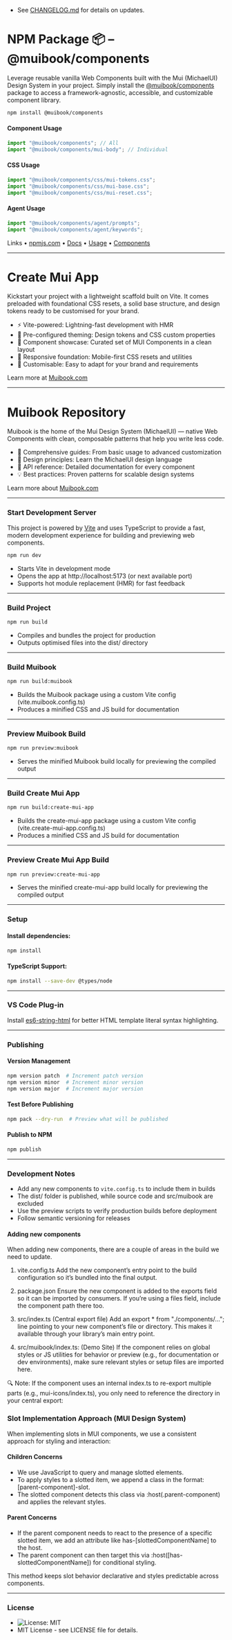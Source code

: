 - See [CHANGELOG.md](./CHANGELOG.md) for details on updates.

# NPM Package 📦 – @muibook/components

Leverage reusable vanilla Web Components built with the Mui (MichaelUI) Design System in your project. Simply install the [@muibook/components](https://www.npmjs.com/package/@muibook/components?activeTab=readme) package to access a framework-agnostic, accessible, and customizable component library.

```bash
npm install @muibook/components
```

#### Component Usage

```javascript
import "@muibook/components"; // All
import "@muibook/components/mui-body"; // Individual
```

#### CSS Usage

```javascript
import "@muibook/components/css/mui-tokens.css";
import "@muibook/components/css/mui-base.css";
import "@muibook/components/css/mui-reset.css";
```

#### Agent Usage

```javascript
import "@muibook/components/agent/prompts";
import "@muibook/components/agent/keywords";
```

Links •
[npmjs.com](https://www.npmjs.com/package/@muibook/components?activeTab=readme) •
[Docs](https://muibook.com) •
[Usage](https://muibook.com) •
[Components](https://muibook.com)

---

# Create Mui App

Kickstart your project with a lightweight scaffold built on Vite. It comes preloaded with foundational CSS resets, a solid base structure, and design tokens ready to be customised for your brand.

- ⚡ Vite-powered: Lightning-fast development with HMR
- 🎨 Pre-configured theming: Design tokens and CSS custom properties
- 🧱 Component showcase: Curated set of MUI Components in a clean layout
- 📱 Responsive foundation: Mobile-first CSS resets and utilities
- 🔧 Customisable: Easy to adapt for your brand and requirements

Learn more at [Muibook.com](https://muibook.com/#/create-mui-app)

---

# Muibook Repository

Muibook is the home of the Mui Design System (MichaelUI) — native Web Components with clean, composable patterns that help you write less code.

- 📖 Comprehensive guides: From basic usage to advanced customization
- 🎨 Design principles: Learn the MichaelUI design language
- 🔧 API reference: Detailed documentation for every component
- 💡 Best practices: Proven patterns for scalable design systems

Learn more about [Muibook.com](https://muibook.com)

---

### Start Development Server

This project is powered by [Vite](https://vitejs.dev/) and uses TypeScript to provide a fast, modern development experience for building and previewing web components.

```bash
npm run dev
```

- Starts Vite in development mode
- Opens the app at http://localhost:5173 (or next available port)
- Supports hot module replacement (HMR) for fast feedback

---

### Build Project

```bash
npm run build
```

- Compiles and bundles the project for production
- Outputs optimised files into the dist/ directory

---

### Build Muibook

```bash
npm run build:muibook
```

- Builds the Muibook package using a custom Vite config (vite.muibook.config.ts)
- Produces a minified CSS and JS build for documentation

---

### Preview Muibook Build

```bash
npm run preview:muibook
```

- Serves the minified Muibook build locally for previewing the compiled output

---

### Build Create Mui App

```bash
npm run build:create-mui-app
```

- Builds the create-mui-app package using a custom Vite config (vite.create-mui-app.config.ts)
- Produces a minified CSS and JS build for documentation

---

### Preview Create Mui App Build

```bash
npm run preview:create-mui-app
```

- Serves the minified create-mui-app build locally for previewing the compiled output

---

### Setup

#### Install dependencies:

```bash
npm install
```

#### TypeScript Support:

```bash
npm install --save-dev @types/node
```

---

### VS Code Plug-in

Install [es6-string-html](https://marketplace.visualstudio.com/items?itemName=Tobermory.es6-string-html) for better HTML template literal syntax highlighting.

---

### Publishing

#### Version Management

```bash
npm version patch  # Increment patch version
npm version minor  # Increment minor version
npm version major  # Increment major version
```

#### Test Before Publishing

```bash
npm pack --dry-run  # Preview what will be published
```

#### Publish to NPM

```bash
npm publish
```

---

### Development Notes

- Add any new components to `vite.config.ts` to include them in builds
- The dist/ folder is published, while source code and src/muibook are excluded
- Use the preview scripts to verify production builds before deployment
- Follow semantic versioning for releases

#### Adding new components

When adding new components, there are a couple of areas in the build we need to update.

1. vite.config.ts
   Add the new component’s entry point to the build configuration so it’s bundled into the final output.

2. package.json
   Ensure the new component is added to the exports field so it can be imported by consumers. If you’re using a files field, include the component path there too.

3. src/index.ts (Central export file)
   Add an export \* from "./components/..."; line pointing to your new component’s file or directory. This makes it available through your library’s main entry point.

4. src/muibook/index.ts: (Demo Site)
   If the component relies on global styles or JS utilities for behavior or preview (e.g., for documentation or dev environments), make sure relevant styles or setup files are imported here.

🔍 Note:
If the component uses an internal index.ts to re-export multiple parts (e.g., mui-icons/index.ts), you only need to reference the directory in your central export:

### Slot Implementation Approach (MUI Design System)

When implementing slots in MUI components, we use a consistent approach for styling and interaction:

#### Children Concerns

- We use JavaScript to query and manage slotted elements.
- To apply styles to a slotted item, we append a class in the format: [parent-component]-slot.
- The slotted component detects this class via :host(.parent-component) and applies the relevant styles.

#### Parent Concerns

- If the parent component needs to react to the presence of a specific slotted item, we add an attribute like has-[slottedComponentName] to the host.
- The parent component can then target this via :host([has-slottedComponentName]) for conditional styling.

This method keeps slot behavior declarative and styles predictable across components.

---

### License

- ![License: MIT](https://img.shields.io/badge/License-MIT-yellow.svg)
- MIT License - see LICENSE file for details.
